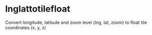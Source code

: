 # lnglattotilefloat
Convert longitude, latitude and zoom level (lng, lat, zoom) to float tile coordinates (x, y, z) 
